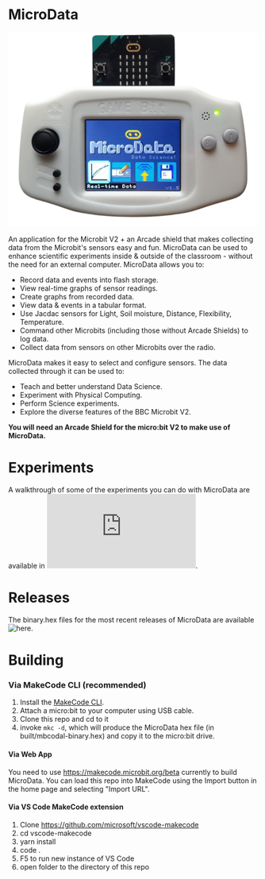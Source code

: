 # MicroData

![home_screen](https://github.com/KierPalin/MicroData/blob/main/resources/MicroData_1_5.png?raw=true)

An application for the Microbit V2 + an Arcade shield that makes collecting data from the Microbit's sensors easy and fun. MicroData can be used to enhance scientific experiments inside & outside of the classroom - without the need for an external computer. MicroData allows you to:
* Record data and events into flash storage.
* View real-time graphs of sensor readings.
* Create graphs from recorded data.
* View data & events in a tabular format.
* Use Jacdac sensors for Light, Soil moisture, Distance, Flexibility, Temperature.
* Command other Microbits (including those without Arcade Shields) to log data.
* Collect data from sensors on other Microbits over the radio.

MicroData makes it easy to select and configure sensors. The data collected through it can be used to:
* Teach and better understand Data Science.
* Experiment with Physical Computing.
* Perform Science experiments.
* Explore the diverse features of the BBC Microbit V2.

**You will need an Arcade Shield for the micro:bit V2 to make use of MicroData.**


# Experiments

A walkthrough of some of the experiments you can do with MicroData are available in ![EXPERIMENTS.MD](https://github.com/KierPalin/MicroData/blob/main/EXPERIMENTS.MD).


# Releases

The binary.hex files for the most recent releases of MicroData are available ![here](https://github.com/KierPalin/MicroData/releases).<br>


# Building

### Via MakeCode CLI (recommended)

1. Install the [MakeCode CLI](https://microsoft.github.io/pxt-mkc/).
2. Attach a micro:bit to your computer using USB cable.
3. Clone this repo and cd to it
4. invoke `mkc -d`, which will produce the MicroData hex file (in built/mbcodal-binary.hex) and copy it to the micro:bit drive.

#### Via Web App

You need to use https://makecode.microbit.org/beta currently to build MicroData. You can load this repo into MakeCode using the Import button in the home page and selecting "Import URL".
#### Via VS Code MakeCode extension

1.	Clone https://github.com/microsoft/vscode-makecode
2.	cd vscode-makecode
3.	yarn install
4.	code .
5.	F5 to run new instance of VS Code
6.	open folder to the directory of this repo
